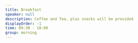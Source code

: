 ```yaml
---
title: Breakfast
speaker: null
description: Coffee and Tea, plus snacks will be provided
displayOrder: -1
time: 09:30 - 10:00
group: morning
---
```

